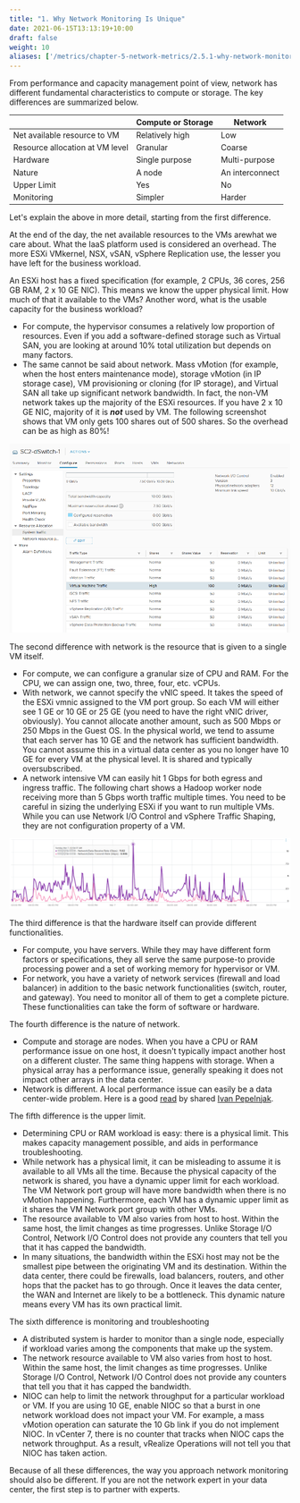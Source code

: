 ```yaml
---
title: "1. Why Network Monitoring Is Unique"
date: 2021-06-15T13:13:19+10:00
draft: false
weight: 10
aliases: ['/metrics/chapter-5-network-metrics/2.5.1-why-network-monitoring-is-unique']
---
```


From performance and capacity management point of view, network has different fundamental characteristics to compute or storage. The key differences are summarized below.

|       | Compute or Storage | Network |
| ---- | -------- | -------|
| Net available resource to VM |Relatively high | Low |
| Resource allocation at VM level| Granular | Coarse |
| Hardware | Single purpose| Multi-purpose |
| Nature | A node | An interconnect|
| Upper Limit| Yes | No|
| Monitoring | Simpler | Harder|

Let's explain the above in more detail, starting from the first difference.

At the end of the day, the net available resources to the VMs arewhat we care about. What the IaaS platform used is considered an overhead. The more ESXi VMkernel, NSX, vSAN, vSphere Replication use, the lesser you have left for the business workload.

An ESXi host has a fixed specification (for example, 2 CPUs, 36 cores, 256 GB RAM, 2 x 10 GE NIC). This means we know the upper physical limit. How much of that it available to the VMs? Another word, what is the usable capacity for the business workload?

- For compute, the hypervisor consumes a relatively low proportion of resources. Even if you add a software-defined storage such as Virtual SAN, you are looking at around 10% total utilization but depends on many factors.
- The same cannot be said about network. Mass vMotion (for example, when the host enters maintenance mode), storage vMotion (in IP storage case), VM provisioning or cloning (for IP storage), and Virtual SAN all take up significant network bandwidth. In fact, the non-VM network takes up the majority of the ESXi resources. If you have 2 x 10 GE NIC, majority of it is ***not*** used by VM. The following screenshot shows that VM only gets 100 shares out of 500 shares. So the overhead can be as high as 80%!

![Network shares](2.5.1-fig-1.png)

The second difference with network is the resource that is given to a single VM itself.

- For compute, we can configure a granular size of CPU and RAM. For the CPU, we can assign one, two, three, four, etc. vCPUs.
- With network, we cannot specify the vNIC speed. It takes the speed of the ESXi vmnic assigned to the VM port group. So each VM will either see 1 GE or 10 GE or 25 GE (you need to have the right vNIC driver, obviously). You cannot allocate another amount, such as 500 Mbps or 250 Mbps in the Guest OS. In the physical world, we tend to assume that each server has 10 GE and the network has sufficient bandwidth. You cannot assume this in a virtual data center as you no longer have 10 GE for every VM at the physical level. It is shared and typically oversubscribed. 
- A network intensive VM can easily hit 1 Gbps for both egress and ingress traffic. The following chart shows a Hadoop worker node receiving more than 5 Gbps worth traffic multiple times. You need to be careful in sizing the underlying ESXi if you want to run multiple VMs. While you can use Network I/O Control and vSphere Traffic Shaping, they are not configuration property of a VM.

![traffic peaks](2.5.1-fig-2.png)

The third difference is that the hardware itself can provide different functionalities.

- For compute, you have servers. While they may have different form factors or specifications, they all serve the same purpose-to provide processing power and a set of working memory for hypervisor or VM.
- For network, you have a variety of network services (firewall and load balancer) in addition to the basic network functionalities (switch, router, and gateway). You need to monitor all of them to get a complete picture. These functionalities can take the form of software or hardware.

The fourth difference is the nature of network.

- Compute and storage are nodes. When you have a CPU or RAM performance issue on one host, it doesn't typically impact another host on a different cluster. The same thing happens with storage. When a physical array has a performance issue, generally speaking it does not impact other arrays in the data center.
- Network is different. A local performance issue can easily be a data center-wide problem. Here is a good [read](https://blog.ipspace.net/2019/05/real-life-data-center-meltdown.html) by shared [Ivan Pepelnjak](https://www.ipspace.net/About_Ivan_Pepelnjak).

The fifth difference is the upper limit.

- Determining CPU or RAM workload is easy: there is a physical limit. This makes capacity management possible, and aids in performance troubleshooting.
- While network has a physical limit, it can be misleading to assume it is available to all VMs all the time. Because the physical capacity of the network is shared, you have a dynamic upper limit for each workload. The VM Network port group will have more bandwidth when there is no vMotion happening. Furthermore, each VM has a dynamic upper limit as it shares the VM Network port group with other VMs.
- The resource available to VM also varies from host to host. Within the same host, the limit changes as time progresses. Unlike Storage I/O Control, Network I/O Control does not provide any counters that tell you that it has capped the bandwidth.
- In many situations, the bandwidth within the ESXi host may not be the smallest pipe between the originating VM and its destination. Within the data center, there could be firewalls, load balancers, routers, and other hops that the packet has to go through. Once it leaves the data center, the WAN and Internet are likely to be a bottleneck. This dynamic nature means every VM has its own practical limit.

The sixth difference is monitoring and troubleshooting

- A distributed system is harder to monitor than a single node, especially if workload varies among the components that make up the system.
- The network resource available to VM also varies from host to host. Within the same host, the limit changes as time progresses. Unlike Storage I/O Control, Network I/O Control does not provide any counters that tell you that it has capped the bandwidth.
- NIOC can help to limit the network throughput for a particular workload or VM. If you are using 10 GE, enable NIOC so that a burst in one network workload does not impact your VM. For example, a mass vMotion operation can saturate the 10 Gb link if you do not implement NIOC. In vCenter 7, there is no counter that tracks when NIOC caps the network throughput. As a result, vRealize Operations will not tell you that NIOC has taken action.

Because of all these differences, the way you approach network monitoring should also be different. If you are not the network expert in your data center, the first step is to partner with experts.
